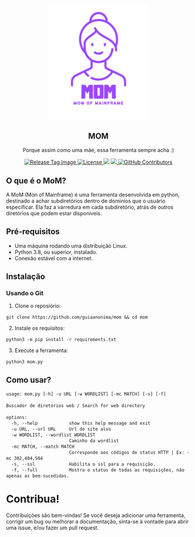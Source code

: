 <p class="header" align="center">
 <img width="275px" src="./assets/logo-mom.png" align="center" alt="GitHub Readme Stats" />
 <h2 align="center">MOM</h2>
 <p align="center">
  Porque assim como uma mãe, essa ferramenta sempre acha :)
 </p>
</p>

<p class="shields" align="center">
 <a href="https://github.com/guiaanonima/mom/releases">
  <img src="https://img.shields.io/github/release/guiaanonima/mom.svg" alt="Release Tag Image"/>
 </a>
 <a href="https://github.com/guiaanonima/mom/blob/master/LICENSE">
  <img src="https://img.shields.io/github/license/guiaanonima/mom.svg" alt="License">
 </a>
 <img src="https://img.shields.io/badge/python-3.8+-blue.svg"/>
 <a href="https://discord.guiaanonima.com/">
    <img src="https://img.shields.io/discord/719674366861770834?color=0088ff&label=discord">
  </a>
  <a href="https://github.com/guiaanonima/mom/graphs/contributors">
    <img alt="GitHub Contributors" src="https://img.shields.io/github/contributors/guiaanonima/mom?color=0088ff" />
  </a>
</p>


## O que é o MoM?
A MoM (Mon of Mainframe) é uma ferramenta desenvolvida em python, destinado a achar subdiretórios dentro de dominios que o usuário específicar. Ela faz 
a varredura em cada subdiretório, atrás de outros diretórios que podem estar disponíveis.

## Pré-requisitos
- Uma máquina rodando uma distribuição Linux.
- Python 3.8, ou superior, instalado.
- Conexão estável com a internet.

## Instalação
### Usando o Git
1) Clone o reposiório:
```shell
git clone https://github.com/guiaanonima/mom && cd mom
```

2) Instale os requisitos:
```shell
python3 -m pip install -r requirements.txt
```

3) Execute a ferramenta:
```shell
python3 mom.py
```

## Como usar?

```console
usage: mom.py [-h] -u URL [-w WORDLIST] [-mc MATCH] [-s] [-f]

Buscador de diretórios web / Search for web directory

options:
  -h, --help            show this help message and exit
  -u URL, --url URL     Url do site alvo
  -w WORDLIST, --wordlist WORDLIST
                        Caminho da wordlist
  -mc MATCH, --match MATCH
                        Corresponde aos códigos de status HTTP | Ex: -mc 302,404,504
  -s, --ssl             Habilita o ssl para a requisição.
  -f, --full            Mostra o status de todas as requisições, não apenas as bem-sucedidas.
```

# Contribua!
Contribuições são bem-vindas! Se você deseja adicionar uma ferramenta, corrigir um bug ou melhorar a documentação, sinta-se à vontade para abrir uma issue, e/ou fazer um pull request.

[git-release]: https://img.shields.io/github/release/guiaanonima/mom.svg
[release-link]: https://github.com/TheMrKeven/ElliotBot/releases
